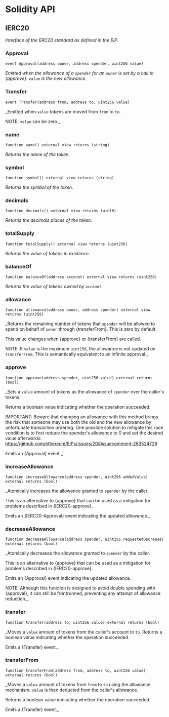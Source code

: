 # Solidity API

## IERC20

_Interface of the ERC20 standard as defined in the EIP._

### Approval

```solidity
event Approval(address owner, address spender, uint256 value)
```

_Emitted when the allowance of a `spender` for an `owner` is set by
a call to {approve}. `value` is the new allowance._

### Transfer

```solidity
event Transfer(address from, address to, uint256 value)
```

_Emitted when `value` tokens are moved from `from` to `to`.

NOTE: `value` can be zero._

### name

```solidity
function name() external view returns (string)
```

_Returns the name of the token._

### symbol

```solidity
function symbol() external view returns (string)
```

_Returns the symbol of the token._

### decimals

```solidity
function decimals() external view returns (uint8)
```

_Returns the decimals places of the token._

### totalSupply

```solidity
function totalSupply() external view returns (uint256)
```

_Returns the value of tokens in existence._

### balanceOf

```solidity
function balanceOf(address account) external view returns (uint256)
```

_Returns the value of tokens owned by `account`._

### allowance

```solidity
function allowance(address owner, address spender) external view returns (uint256)
```

_Returns the remaining number of tokens that `spender` will be
allowed to spend on behalf of `owner` through {transferFrom}. This is
zero by default.

This value changes when {approve} or {transferFrom} are called.

NOTE: If `value` is the maximum `uint256`, the allowance is not updated on
`transferFrom`. This is semantically equivalent to an infinite approval._

### approve

```solidity
function approve(address spender, uint256 value) external returns (bool)
```

_Sets a `value` amount of tokens as the allowance of `spender` over the
caller's tokens.

Returns a boolean value indicating whether the operation succeeded.

IMPORTANT: Beware that changing an allowance with this method brings the risk
that someone may use both the old and the new allowance by unfortunate
transaction ordering. One possible solution to mitigate this race
condition is to first reduce the spender's allowance to 0 and set the
desired value afterwards:
https://github.com/ethereum/EIPs/issues/20#issuecomment-263524729

Emits an {Approval} event._

### increaseAllowance

```solidity
function increaseAllowance(address spender, uint256 addedValue) external returns (bool)
```

_Atomically increases the allowance granted to `spender` by the caller.

This is an alternative to {approve} that can be used as a mitigation for
problems described in {IERC20-approve}.

Emits an {IERC20-Approval} event indicating the updated allowance._

### decreaseAllowance

```solidity
function decreaseAllowance(address spender, uint256 requestedDecrease) external returns (bool)
```

_Atomically decreases the allowance granted to `spender` by the caller.

This is an alternative to {approve} that can be used as a mitigation for
problems described in {IERC20-approve}.

Emits an {Approval} event indicating the updated allowance.

NOTE: Although this function is designed to avoid double spending with {approval},
it can still be frontrunned, preventing any attempt of allowance reduction._

### transfer

```solidity
function transfer(address to, uint256 value) external returns (bool)
```

_Moves a `value` amount of tokens from the caller's account to `to`.
Returns a boolean value indicating whether the operation succeeded.

Emits a {Transfer} event._

### transferFrom

```solidity
function transferFrom(address from, address to, uint256 value) external returns (bool)
```

_Moves a `value` amount of tokens from `from` to `to` using the
allowance mechanism. `value` is then deducted from the caller's
allowance.

Returns a boolean value indicating whether the operation succeeded.

Emits a {Transfer} event._

